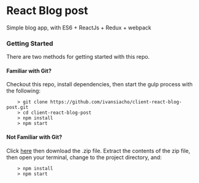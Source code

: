 # React Blog post

Simple blog app, with ES6 + ReactJs + Redux + webpack

### Getting Started

There are two methods for getting started with this repo.

#### Familiar with Git?
Checkout this repo, install dependencies, then start the gulp process with the following:

```
	> git clone https://github.com/ivansiacho/client-react-blog-post.git
	> cd client-react-blog-post
	> npm install
	> npm start
```

#### Not Familiar with Git?
Click [here](https://github.com/ivansiacho/client-react-blog-post/archive/master.zip) then download the .zip file.  Extract the contents of the zip file, then open your terminal, change to the project directory, and:

```
	> npm install
	> npm start
```
